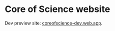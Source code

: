 # Core of Science website

Dev preview site: [coreofscience-dev.web.app](https://coreofscience-dev.web.app).

